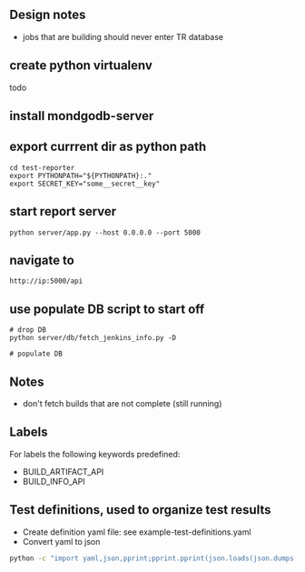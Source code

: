## Design notes
* jobs that are building should never enter TR database

## create python virtualenv
todo

## install mondgodb-server

## export currrent dir as python path
 ```buildoutcfg
cd test-reporter
export PYTHONPATH="${PYTHONPATH}:."
export SECRET_KEY="some__secret__key"
```

## start report server
```buildoutcfg
python server/app.py --host 0.0.0.0 --port 5000
```

## navigate to
```buildoutcfg
http://ip:5000/api
```

## use populate DB script to start off
```buildoutcfg
# drop DB
python server/db/fetch_jenkins_info.py -D

# populate DB

```

## Notes
* don't fetch builds that are not complete (still running)

## Labels
For labels the following keywords predefined:
* BUILD_ARTIFACT_API
* BUILD_INFO_API

## Test definitions, used to organize test results
* Create definition yaml file: see example-test-definitions.yaml
* Convert yaml to json
```bash
python -c "import yaml,json,pprint;pprint.pprint(json.loads(json.dumps(yaml.load(open(\"fname.yaml\").read()))))"
```

